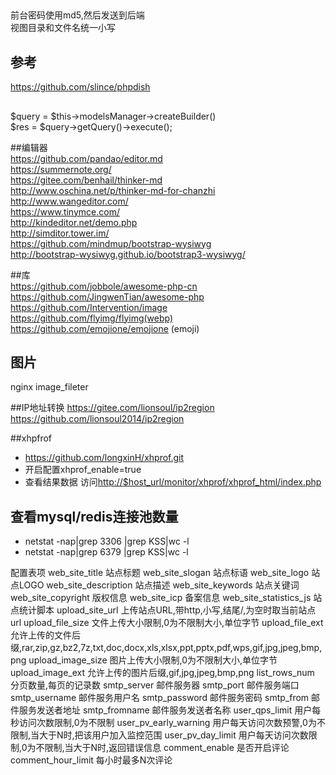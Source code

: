 ##
前台密码使用md5,然后发送到后端  
视图目录和文件名统一小写  


## 参考
https://github.com/slince/phpdish  

##  


$query = $this->modelsManager->createBuilder()  
$res = $query->getQuery()->execute();  

##编辑器  
https://github.com/pandao/editor.md  
https://summernote.org/  
https://gitee.com/benhail/thinker-md  
http://www.oschina.net/p/thinker-md-for-chanzhi  
http://www.wangeditor.com/  
https://www.tinymce.com/  
http://kindeditor.net/demo.php  
http://simditor.tower.im/  
https://github.com/mindmup/bootstrap-wysiwyg  
http://bootstrap-wysiwyg.github.io/bootstrap3-wysiwyg/  

##库  
https://github.com/jobbole/awesome-php-cn  
https://github.com/JingwenTian/awesome-php  
https://github.com/Intervention/image  
https://github.com/flyimg/flyimg(webp)  
https://github.com/emojione/emojione (emoji)  

## 图片
nginx image_fileter  

##IP地址转换
https://gitee.com/lionsoul/ip2region  
https://github.com/lionsoul2014/ip2region  




##xhpfrof 
- https://github.com/longxinH/xhprof.git
- 开启配置xhprof_enable=true  
- 查看结果数据
访问<http://$host_url/monitor/xhprof/xhprof_html/index.php>  

## 查看mysql/redis连接池数量  
- netstat -nap|grep 3306 |grep KSS|wc -l  
- netstat -nap|grep 6379 |grep KSS|wc -l  


配置表项
web_site_title	站点标题
web_site_slogan	站点标语
web_site_logo	站点LOGO
web_site_description	站点描述
web_site_keywords	站点关键词
web_site_copyright	版权信息
web_site_icp	备案信息
web_site_statistics_js	站点统计脚本
upload_site_url     上传站点URL,带http,小写,结尾/,为空时取当前站点url
upload_file_size	文件上传大小限制,0为不限制大小,单位字节
upload_file_ext	允许上传的文件后缀,rar,zip,gz,bz2,7z,txt,doc,docx,xls,xlsx,ppt,pptx,pdf,wps,gif,jpg,jpeg,bmp,png
upload_image_size	图片上传大小限制,0为不限制大小,单位字节
upload_image_ext	允许上传的图片后缀,gif,jpg,jpeg,bmp,png
list_rows_num	分页数量,每页的记录数
smtp_server	邮件服务器
smtp_port	邮件服务端口
smtp_username 邮件服务用户名
smtp_password	邮件服务密码
smtp_from	邮件服务发送者地址
smtp_fromname	邮件服务发送者名称
user_qps_limit 用户每秒访问次数限制,0为不限制
user_pv_early_warning 用户每天访问次数预警,0为不限制,当大于N时,把该用户加入监控范围
user_pv_day_limit 用户每天访问次数限制,0为不限制,当大于N时,返回错误信息
comment_enable 是否开启评论 
comment_hour_limit 每小时最多N次评论 







